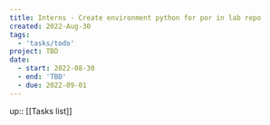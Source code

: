 ```yaml
---
title: Interns - Create environment python for por in lab repo
created: 2022-Aug-30
tags:
  - 'tasks/todo'
project: TBD
date:
  - start: 2022-08-30
  - end: 'TBD'
  - due: 2022-09-01
---
```

up:: [[Tasks list]]






